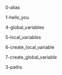 0-alias

1-hello_you

4-global_variables

5-local_variables

6-create_local_variable

7-create_global_variable

3-paths
